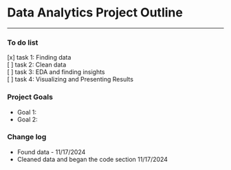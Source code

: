# Data Analytics Project Outline
---

### To do list
[x] task 1: Finding data
<br>[ ] task 2: Clean data  
[ ] task 3: EDA and finding insights
<br>[ ] task 4: Visualizing and Presenting Results

### Project Goals
* Goal 1:
* Goal 2:

### Change log
* Found data - 11/17/2024
* Cleaned data and began the code section 11/17/2024
